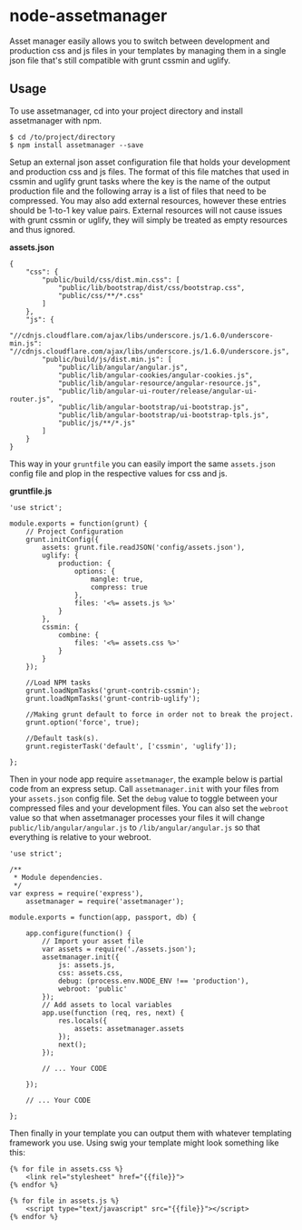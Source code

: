 node-assetmanager
=================

Asset manager easily allows you to switch between development and production css and js files in your templates by managing them in a single json file that's still compatible with grunt cssmin and uglify.


## Usage
To use assetmanager, cd into your project directory and install assetmanager with npm.


```
$ cd /to/project/directory
$ npm install assetmanager --save
```

Setup an external json asset configuration file that holds your development and production css and js files. The format of this file matches that used in cssmin and uglify grunt tasks where the key is the name of the output production file and the following array is a list of files that need to be compressed. You may also add external resources, however these entries should be 1-to-1 key value pairs. External resources will not cause issues with grunt cssmin or uglify, they will simply be treated as empty resources and thus ignored.

**assets.json**

```
{
	"css": {
		"public/build/css/dist.min.css": [
			"public/lib/bootstrap/dist/css/bootstrap.css",
			"public/css/**/*.css"
		]
	},
	"js": {
		"//cdnjs.cloudflare.com/ajax/libs/underscore.js/1.6.0/underscore-min.js": "//cdnjs.cloudflare.com/ajax/libs/underscore.js/1.6.0/underscore.js",
		"public/build/js/dist.min.js": [
			"public/lib/angular/angular.js",
			"public/lib/angular-cookies/angular-cookies.js",
			"public/lib/angular-resource/angular-resource.js",
			"public/lib/angular-ui-router/release/angular-ui-router.js",
			"public/lib/angular-bootstrap/ui-bootstrap.js",
			"public/lib/angular-bootstrap/ui-bootstrap-tpls.js",
			"public/js/**/*.js"
		]
	}
}
```

This way in your `gruntfile` you can easily import the same `assets.json` config file and plop in the respective values for css and js.

**gruntfile.js**

```
'use strict';

module.exports = function(grunt) {
	// Project Configuration
	grunt.initConfig({
		assets: grunt.file.readJSON('config/assets.json'),
		uglify: {
			production: {
				options: {
					mangle: true,
					compress: true
				},
				files: '<%= assets.js %>'
			}
		},
		cssmin: {
			combine: {
				files: '<%= assets.css %>'
			}
		}
	});

	//Load NPM tasks
	grunt.loadNpmTasks('grunt-contrib-cssmin');
	grunt.loadNpmTasks('grunt-contrib-uglify');

	//Making grunt default to force in order not to break the project.
	grunt.option('force', true);

	//Default task(s).
	grunt.registerTask('default', ['cssmin', 'uglify']);

};
```

Then in your node app require `assetmanager`, the example below is partial code from an express setup. Call `assetmanager.init` with your files from your `assets.json` config file. Set the `debug` value to toggle between your compressed files and your development files. You can also set the `webroot` value so that when assetmanager processes your files it will change `public/lib/angular/angular.js` to `/lib/angular/angular.js` so that everything is relative to your webroot.

```
'use strict';

/**
 * Module dependencies.
 */
var express = require('express'),
	assetmanager = require('assetmanager');

module.exports = function(app, passport, db) {

	app.configure(function() {
		// Import your asset file
		var assets = require('./assets.json');
		assetmanager.init({
			js: assets.js,
			css: assets.css,
			debug: (process.env.NODE_ENV !== 'production'),
			webroot: 'public'
		});
		// Add assets to local variables
		app.use(function (req, res, next) {
			res.locals({
				assets: assetmanager.assets
			});
			next();
		});

		// ... Your CODE

	});

	// ... Your CODE

};
```
Then finally in your template you can output them with whatever templating framework you use. Using swig your template might look something like this:

```
{% for file in assets.css %}
	<link rel="stylesheet" href="{{file}}">
{% endfor %}

{% for file in assets.js %}
	<script type="text/javascript" src="{{file}}"></script>
{% endfor %}
```

